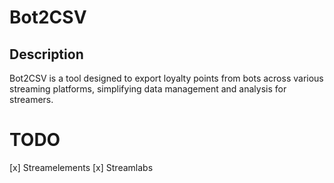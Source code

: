 # Bot2CSV

## Description
Bot2CSV is a tool designed to export loyalty points from bots across various streaming platforms, simplifying data management and analysis for streamers.


# TODO
[x] Streamelements
[x] Streamlabs
